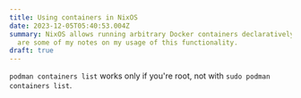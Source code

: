```yaml
---
title: Using containers in NixOS
date: 2023-12-05T05:40:53.004Z
summary: NixOS allows running arbitrary Docker containers declaratively, these
  are some of my notes on my usage of this functionality.
draft: true
---
```

`podman containers list` works only if you're root, not with `sudo podman containers list`.